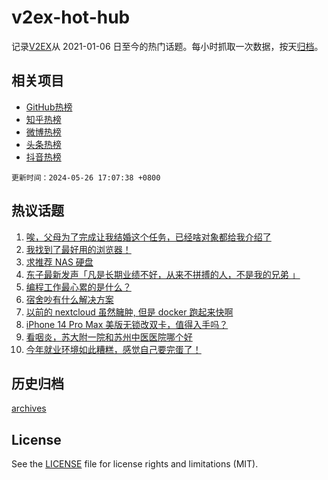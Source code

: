 # v2ex-hot-hub

 记录[V2EX](https://www.v2ex.com/)从 2021-01-06 日至今的热门话题。每小时抓取一次数据，按天[归档](archives)。
 
 ## 相关项目

- [GitHub热榜](https://github.com/lonnyzhang423/github-hot-hub)
- [知乎热榜](https://github.com/lonnyzhang423/zhihu-hot-hub)
- [微博热榜](https://github.com/lonnyzhang423/weibo-hot-hub)
- [头条热榜](https://github.com/lonnyzhang423/toutiao-hot-hub)
- [抖音热榜](https://github.com/lonnyzhang423/douyin-hot-hub)


 `更新时间：2024-05-26 17:07:38 +0800`

## 热议话题

1. [唉，父母为了完成让我结婚这个任务，已经啥对象都给我介绍了](https://www.v2ex.com/t/1043914)
1. [我找到了最好用的浏览器！](https://www.v2ex.com/t/1043928)
1. [求推荐 NAS 硬盘](https://www.v2ex.com/t/1043909)
1. [东子最新发声「凡是长期业绩不好，从来不拼搏的人，不是我的兄弟 」](https://www.v2ex.com/t/1044012)
1. [编程工作最心累的是什么？](https://www.v2ex.com/t/1043965)
1. [宿舍吵有什么解决方案](https://www.v2ex.com/t/1043935)
1. [以前的 nextcloud 虽然臃肿, 但是 docker 跑起来快啊](https://www.v2ex.com/t/1043985)
1. [iPhone 14 Pro Max 美版无锁改双卡，值得入手吗？](https://www.v2ex.com/t/1044019)
1. [看咽炎，苏大附一院和苏州中医医院哪个好](https://www.v2ex.com/t/1043987)
1. [今年就业环境如此糟糕，感觉自己要完蛋了！](https://www.v2ex.com/t/1043973)

## 历史归档

[archives](archives)

## License

See the [LICENSE](LICENSE) file for license rights and limitations (MIT).
